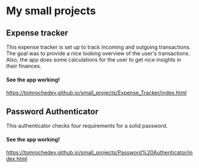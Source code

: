 # My small projects
## Expense tracker
This expense tracker is set up to track incoming and outgoing transactions. The goal was to provide a nice looking overview of the user's transactions. Also, the app does some calculations for the user to get nice insights in their finances. 

#### See the app working! 
https://tomrochedev.github.io/small_projects/Expense_Tracker/index.html


## Password Authenticator
This authenticator checks four requirements for a solid password. 

#### See the app working!
https://tomrochedev.github.io/small_projects/Password%20Authenticator/index.html

